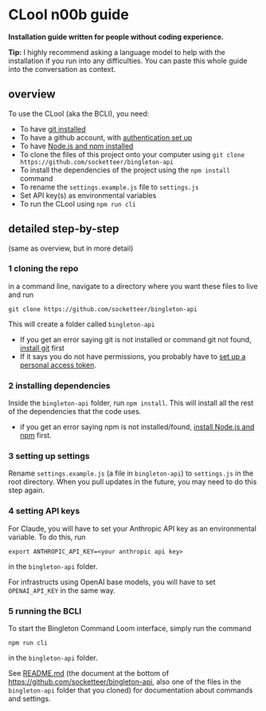 # CLooI n00b guide

**Installation guide written for people without coding experience.**

**Tip:** I highly recommend asking a language model to help with the installation if you run into any difficulties. You can paste this whole guide into the conversation as context.

## overview

To use the CLooI (aka the BCLI), you need:
- To have [git installed](https://git-scm.com/book/en/v2/Getting-Started-Installing-Git)
- To have a github account, with [authentication set up](https://docs.github.com/en/enterprise-server@3.4/authentication/keeping-your-account-and-data-secure/managing-your-personal-access-tokens)
- To have [Node.js and npm installed](https://docs.npmjs.com/downloading-and-installing-node-js-and-npm)
- To clone the files of this project onto your computer using `git clone https://github.com/socketteer/bingleton-api`
- To install the dependencies of the project using the `npm install` command
- To rename the `settings.example.js` file to `settings.js`
- Set API key(s) as environmental variables
- To run the CLooI using `npm run cli`

## detailed step-by-step

(same as overview, but in more detail)

### 1 cloning the repo

in a command line, navigate to a directory where you want these files to live and run
```
git clone https://github.com/socketteer/bingleton-api
```
This will create a folder called `bingleton-api`

 - If you get an error saying git is not installed or command git not found, [install git](https://git-scm.com/book/en/v2/Getting-Started-Installing-Git) first
 - If it says you do not have permissions, you probably have to [set up a personal access token](https://docs.github.com/en/enterprise-server@3.4/authentication/keeping-your-account-and-data-secure/managing-your-personal-access-tokens).

### 2 installing dependencies

Inside the `bingleton-api` folder, run `npm install`. This will install all the rest of the dependencies that the code uses.

- if you get an error saying npm is not installed/found, [install Node.js and npm](https://docs.npmjs.com/downloading-and-installing-node-js-and-npm) first.

### 3 setting up settings

Rename `settings.example.js` (a file in `bingleton-api`) to `settings.js` in the root directory. When you pull updates in the future, you may need to do this step again.

### 4 setting API keys

For Claude, you will have to set your Anthropic API key as an environmental variable. To do this, run
```
export ANTHROPIC_API_KEY=<your anthropic api key>
```
in the `bingleton-api` folder.

For infrastructs using OpenAI base models, you will have to set `OPENAI_API_KEY` in the same way.

### 5 running the BCLI

To start the Bingleton Command Loom interface, simply run the command
```
npm run cli
```
in the `bingleton-api` folder.

See [README.md](./README.md) (the document at the bottom of https://github.com/socketteer/bingleton-api, also one of the files in the `bingleton-api` folder that you cloned) for documentation about commands and settings.